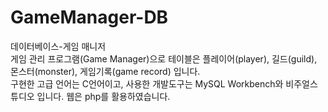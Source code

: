 # GameManager-DB
데이터베이스-게임 매니저   
게임 관리 프로그램(Game Manager)으로 테이블은 플레이어(player), 길드(guild), 몬스터(monster), 게임기록(game record) 입니다.    
구현한 고급 언어는 C언어이고, 사용한 개발도구는 MySQL Workbench와 비주얼스튜디오 입니다. 웹은 php를 활용하였습니다.   
